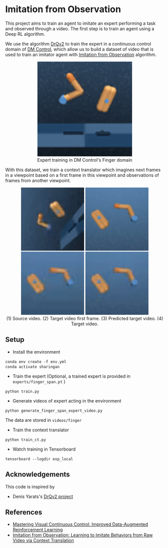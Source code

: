 # Imitation from Observation

This project aims to train an agent to imitate an expert performing a task and observed through a video.
The first step is to train an agent using a Deep RL algorithm. 

We use the algorithm [DrQv2](https://arxiv.org/abs/2107.09645) to train the expert in a continuous control domain of [DM Control](https://github.com/deepmind/dm_control),
which allow us to build a dataset of video that is used to train an imitator agent with [Imitation from Observation](https://arxiv.org/abs/1707.03374) algorithm.

<p align="center">
<img src="demo/demo-expert.gif" width="300">
<br>
Expert training in DM Control's Finger domain
</p>

With this dataset, we train a context translator which imagines next frames in a viewpoint based on a first frame in this viewpoint and observations of frames from another viewpoint.
<p align="center">
<img src="demo/source.gif" width="200">
<img src="demo/fobs.png" width="200">
<img src="demo/predict.gif" width="200">
<img src="demo/target.gif" width="200">
<br>
(1) Source video. (2) Target video first frame. (3) Predicted target video. (4) Target video.
</p>



## Setup

* Install the environment
```shell
conda env create -f env.yml
conda activate sharingan
```

* Train the expert (Optional, a trained expert is provided in `experts/finger_span.pt` )
```shell
python train.py
```

* Generate videos of expert acting in the environment
```shell
python generate_finger_span_expert_video.py
```
The data are stored in `videos/finger`

* Train the context translator
```shell
python train_ct.py
```

* Watch training in Tensorboard
```shell
tensorboard --logdir exp_local
```

## Acknowledgements
This code is inspired by
* Denis Yarats's [DrQv2 project](https://github.com/facebookresearch/drqv2)

## References
* [Mastering Visual Continuous Control: Improved Data-Augmented Reinforcement Learning](https://arxiv.org/pdf/2107.09645.pdf)
* [Imitation from Observation: Learning to Imitate Behaviors from Raw Video via Context Translation](https://arxiv.org/pdf/1707.03374.pdf)
